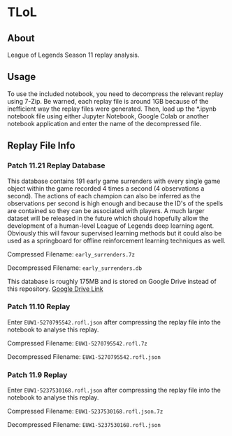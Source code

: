 # TLoL

## About

League of Legends Season 11 replay analysis.

## Usage

To use the included notebook, you need to decompress the relevant replay using
7-Zip. Be warned, each replay file is around 1GB because of the inefficient
way the replay files were generated. Then, load up the *.ipynb notebook file
using either Jupyter Notebook, Google Colab or another notebook application
and enter the name of the decompressed file.

## Replay File Info

### Patch 11.21 Replay Database

This database contains 191 early game surrenders with every single game
object within the game recorded 4 times a second (4 observations a
second). The actions of each champion can also be inferred as the
observations per second is high enough and because the ID's of
the spells are contained so they can be associated with players.
A much larger dataset will be released in the future which should
hopefully allow the development of a human-level League of Legends
deep learning agent. Obviously this will favour supervised learning
methods but it could also be used as a springboard for offline
reinforcement learning techniques as well.

Compressed Filename:   `early_surrenders.7z`

Decompressed Filename: `early_surrenders.db`

This database is roughly 175MB and is stored on Google Drive
instead of this repository.
[Google Drive Link](https://drive.google.com/file/d/1-r7pWwvi49r9vvU-xX4BkajVwfZrD0r_/view?usp=sharing)

### Patch 11.10 Replay

Enter `EUW1-5270795542.rofl.json` after compressing the replay file
into the notebook to analyse this replay.

Compressed Filename:   `EUW1-5270795542.rofl.7z`

Decompressed Filename: `EUW1-5270795542.rofl.json`

### Patch 11.9 Replay

Enter `EUW1-5237530168.rofl.json` after compressing the replay file
into the notebook to analyse this replay.

Compressed Filename:   `EUW1-5237530168.rofl.json.7z`

Decompressed Filename: `EUW1-5237530168.rofl.json`
